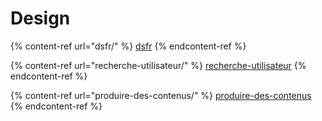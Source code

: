 # Design

{% content-ref url="dsfr/" %}
[dsfr](dsfr/)
{% endcontent-ref %}

{% content-ref url="recherche-utilisateur/" %}
[recherche-utilisateur](recherche-utilisateur/)
{% endcontent-ref %}

{% content-ref url="produire-des-contenus/" %}
[produire-des-contenus](produire-des-contenus/)
{% endcontent-ref %}
